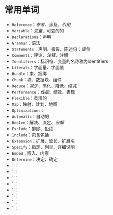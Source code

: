 # 常用单词
+ `Reference`：*参考*、涉及、*引用*
+ `Variable`：*变量*、可变的的
+ `Declarations`：声明
+ `Grammar`：语法
+ `Statements`：声明、报告、陈述句；*语句*
+ `Comments`：评论、*注释*、注解
+ `Identifiers`：标识符、变量的名称称为Identifiers
+ `Literals`：字面量、字面值
+ `Bundle`：束、捆绑
+ `Chunk`：块、数据块、组件
+ `Reduce`：*减少*、简化、降低、缩减
+ `Performance`：*性能*、绩效、表现
+ `Flexible`：灵活的
+ `Map`：映射、计划、地图
+ `Optimizations`：
+ `Automatic`：自动的
+ `Reolve`：解决、决定、*分解*
+ `Exclude`：排除、拒绝
+ `Include`：包含包括
+ `Extension`：扩展、延长、扩展名
+ `Specify`：指定、列举、详细说明
+ `Embed`：嵌入、内嵌
+ `Determine`：决定、确定
+ ``：
+ ``：
+ ``：
+ ``：
+ ``：
+ ``：
+ ``：
+ ``：